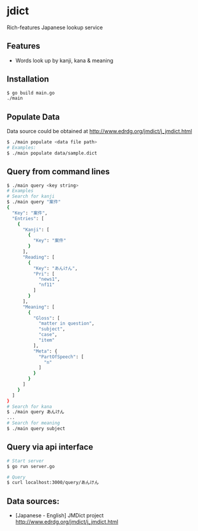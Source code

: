 # jdict
Rich-features Japanese lookup service

## Features
- Words look up by kanji, kana & meaning

## Installation

```sh
$ go build main.go
./main
```

## Populate Data
Data source could be obtained at http://www.edrdg.org/jmdict/j_jmdict.html

```sh
$ ./main populate <data file path>
# Examples:
$ ./main populate data/sample.dict
```

## Query from command lines

```sh
$ ./main query <key string>
# Examples
# Search for kanji
$ ./main query "案件"
{
  "Key": "案件",
  "Entries": [
    {
      "Kanji": [
        {
          "Key": "案件"
        }
      ],
      "Reading": [
        {
          "Key": "あんけん",
          "Pri": [
            "news1",
            "nf11"
          ]
        }
      ],
      "Meaning": [
        {
          "Gloss": [
            "matter in question",
            "subject",
            "case",
            "item"
          ],
          "Meta": {
            "PartOfSpeech": [
              "n"
            ]
          }
        }
      ]
    }
  ]
}
# Search for kana
$ ./main query あんけん
...
# Search for meaning
$ ./main query subject

```

## Query via api interface

```sh
# Start server
$ go run server.go
```

```sh
# Query
$ curl localhost:3000/query/あんけん
```

## Data sources:
+ [Japanese - English] JMDict project http://www.edrdg.org/jmdict/j_jmdict.html
